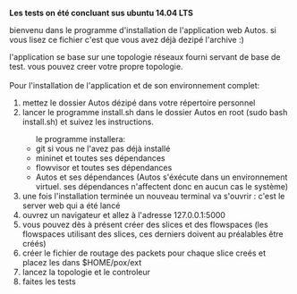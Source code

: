 <b> Les tests on été concluant sus ubuntu 14.04 LTS </b> 
<p> 
bienvenu dans le programme d'installation de l'application web Autos.
si vous lisez ce fichier c'est que vous avez déjà dezipé l'archive :)
</p>
<p>
l'application se base sur une topologie réseaux fourni servant de base de test. vous pouvez creer votre propre topologie.<br/><br/>
Pour l'installation de l'application et de son environnement complet:
<ol>
<li> mettez le dossier Autos dézipé dans votre répertoire personnel </li>
<li> lancer le programme install.sh dans le dossier Autos en root (sudo bash install.sh) et suivez les instructions.</li>
	<ul>le programme installera:
		<li>git si vous ne l'avez pas déjà installé</li>
		<li>mininet et toutes ses dépendances</li>
		<li>flowvisor et toutes ses dépendances</li>
		<li>Autos et ses dépendances (Autos s'éxécute dans un environnement virtuel. ses dépendances n'affectent donc en 			aucun cas le système)</li>
	</ul>
<li> une fois l'installation terminée un nouveau terminal va s'ouvrir : c'est le server web qui a été lancé </li>
<li>ouvrez un navigateur et allez à l'adresse 127.0.0.1:5000 </li>
<li>vous pouvez dès à présent créer des slices et des flowspaces (les flowspaces utilisant des slices, ces derniers doivent au préalables être créés)</li>
<li> créer le fichier de routage des packets pour chaque slice creés et placez les dans $HOME/pox/ext</li>
<li>lancez la topologie et le controleur</li>
<li>faites les tests </li>
</ol>
</p>


